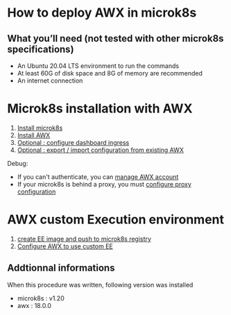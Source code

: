 # How to deploy AWX in microk8s

## What you’ll need (not tested with other microk8s specifications)
- An Ubuntu 20.04 LTS environment to run the commands
- At least 60G of disk space and 8G of memory are recommended
- An internet connection


# Microk8s installation with AWX

1. [Install microk8s](microk8s_install.md)
1. [Install AWX](awx_install.md)
1. [Optional : configure dashboard ingress](dashboard_install.md)
2. [Optional : export / import configuration from existing AWX](awx_migrate.md)

Debug:
- If you can't authenticate, you can [manage AWX account](awx_account_management.md)
- If your microk8s is behind a proxy, you must [configure proxy configuration](microk8s_proxy.md)

# AWX custom Execution environment

1. [create EE image and push to microk8s registry](ansible-ee-building.md)
1. [Configure AWX to use custom EE](awx-ee.md)



## Addtionnal informations
When this procedure was written, following version was installed

- microk8s : v1.20
- awx : 18.0.0
